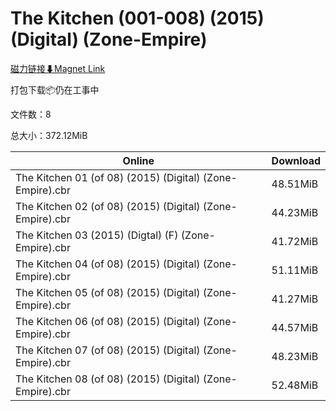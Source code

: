# The Kitchen (001-008) (2015) (Digital) (Zone-Empire)

[磁力链接⬇Magnet Link](magnet:?xt=urn:btih:f44b423a003b0e24d231908957d074c5b0cb1201&dn=The%20Kitchen%20%28001-008%29%20%282015%29%20%28Digital%29%20%28Zone-Empire%29)

打包下载📦仍在工事中

文件数：8

总大小：372.12MiB

Online | Download
--- | ---
The Kitchen 01 (of 08) (2015) (Digital) (Zone-Empire).cbr | 48.51MiB
The Kitchen 02 (of 08) (2015) (Digital) (Zone-Empire).cbr | 44.23MiB
The Kitchen 03 (2015) (Digtal) (F) (Zone-Empire).cbr | 41.72MiB
The Kitchen 04 (of 08) (2015) (Digital) (Zone-Empire).cbr | 51.11MiB
The Kitchen 05 (of 08) (2015) (Digital) (Zone-Empire).cbr | 41.27MiB
The Kitchen 06 (of 08) (2015) (Digital) (Zone-Empire).cbr | 44.57MiB
The Kitchen 07 (of 08) (2015) (Digital) (Zone-Empire).cbr | 48.23MiB
The Kitchen 08 (of 08) (2015) (Digital) (Zone-Empire).cbr | 52.48MiB